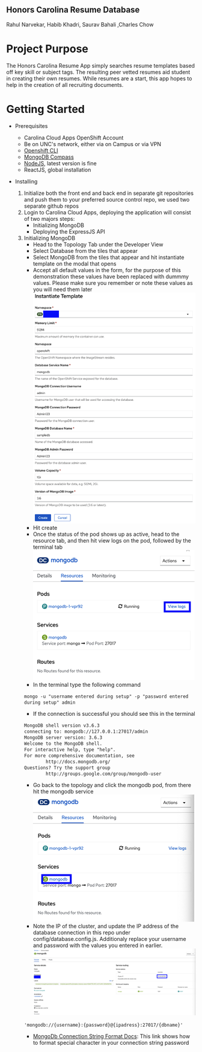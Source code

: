 ## Honors Carolina Resume Database
Rahul Narvekar, Habib Khadri, Saurav Bahali ,Charles Chow

# Project Purpose

The Honors Carolina Resume App simply searches resume templates based off key skill or subject tags. The resulting peer vetted resumes aid student in creating their own resumes. While resumes are a start, this app hopes to help in the creation of all recruiting documents.

# Getting Started
* Prerequisites
    * Carolina Cloud Apps OpenShift Account
    * Be on UNC's network, either via on Campus or via VPN
    * [Openshift CLI](https://docs.openshift.com/container-platform/4.2/cli_reference/openshift_cli/getting-started-cli.html)
    * [MongoDB Compass](https://www.mongodb.com/try/download/compass)
    * [NodeJS](https://nodejs.org/en/download/), latest version is fine
    * ReactJS, global installation

* Installing
    1. Initialize both the front end and back end in separate git repositories and push them to your preferred source control repo, we used two separate github repos
    2. Login to Carolina Cloud Apps, deploying the application will consist of two majors steps:
        * Initializing MongoDB
        * Deploying the ExpressJS API
    3. Initializing MongoDB
        * Head to the Topology Tab under the Developer View
        * Select Database from the tiles that appear
        * Select MongoDB from the tiles that appear and hit instantiate template on the modal that opens
        * Accept all default values in the form, for the purpose of this demonstration these values have been replaced with dummmy values. Please make sure you remember or note these values as you will need them later\
        ![Database Config](resources/dbConfig.png)
        * Hit create
        * Once the status of the pod shows up as active, head to the resource tab, and then hit view logs on the pod, followed by the terminal tab\
        ![View Logs](resources/viewLogs.png)
        * In the terminal type the following command
        ```
        mongo -u "username entered during setup" -p "password entered during setup" admin
        ```
        * If the connection is successful you should see this in the terminal
        ```
        MongoDB shell version v3.6.3
        connecting to: mongodb://127.0.0.1:27017/admin
        MongoDB server version: 3.6.3
        Welcome to the MongoDB shell.
        For interactive help, type "help".
        For more comprehensive documentation, see
                http://docs.mongodb.org/
        Questions? Try the support group
                http://groups.google.com/group/mongodb-user
        ```
        * Go back to the topology and click the mongodb pod, from there hit the mongodb service\
        ![Database Service](resources/service.png)
        * Note the IP of the cluster, and update the IP address of the database connection in this repo under config/database.config.js. Additionaly replace your username and password with the values you entered in earlier. \
        ![IP Address](resources/ip.png)
        ```
        'mongodb://{username}:{password}@{ipadress}:27017/{dbname}'
        ```
        * [MongoDb Connection String Format Docs](https://docs.mongodb.com/manual/reference/connection-string/): This link shows how to format special character in your connection string password


